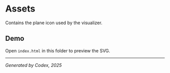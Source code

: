 # Assets

Contains the plane icon used by the visualizer.

## Demo

Open `index.html` in this folder to preview the SVG.

---

*Generated by Codex, 2025*

